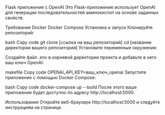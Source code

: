 Flask приложение с OpenAI
Это Flask-приложение использует OpenAI для генерации последовательностей аминокислот на основе заданных свойств.

Требования
Docker
Docker Compose
Установка и запуск
Клонируйте репозиторий:

bash
Copy code
git clone [ссылка на ваш репозиторий]
cd [название директории вашего репозитория]
Установите переменные окружения:

Создайте файл .env в корневой директории проекта и добавьте в него ваш ключ OpenAI:

makefile
Copy code
OPENAI_API_KEY=ваш_ключ_openai
Запустите приложение с помощью Docker Compose:

bash
Copy code
docker-compose up --build
После этого ваше приложение будет доступно по адресу http://localhost:5000.

Использование
Откройте веб-браузере http://localhost:5000 и следуйте инструкциям на странице.